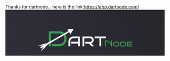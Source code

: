 Thanks for dartnode，here is the link:https://app.dartnode.com/
![image](https://raw.githubusercontent.com/aeplio/xssh1/main/%E5%BE%AE%E4%BF%A1%E5%9B%BE%E7%89%87_20240118111934.png)
